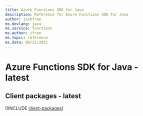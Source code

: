 ```yaml
---
title: Azure Functions SDK for Java
description: Reference for Azure Functions SDK for Java
author: joshfree
ms.devlang: java
ms.service: functions
ms.author: jfree
ms.topic: reference
ms.data: 08/22/2022
---
```

# Azure Functions SDK for Java - latest

## Client packages - latest
[!INCLUDE [client-packages](functions-client-index.md)]